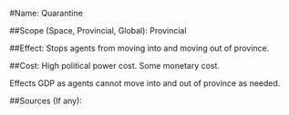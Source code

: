 #Name:
Quarantine 

##Scope (Space, Provincial, Global):
Provincial

##Effect:
Stops agents from moving into and moving out of province.

##Cost:
High political power cost. Some monetary cost. 

Effects GDP as agents cannot move into and out of province as needed.

##Sources (If any):
